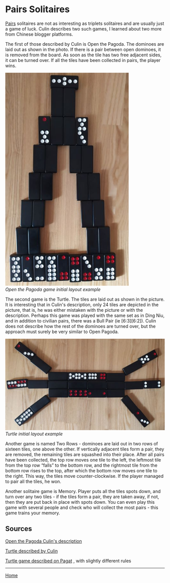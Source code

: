 # Pairs Solitaires

[Pairs](/gupai/tiles-and-pairs-hierarchy.html) solitaires are not as interesting as triplets solitaires and are usually just a game of luck. Culin describes two such games, I learned about two more from Chinese blogger platforms. 

The first of those described by Culin is Open the Pagoda. The dominoes are laid out as shown in the photo. If there is a pair between open dominoes, it is removed from the board. As soon as the tile has two free adjacent sides, it can be turned over. If all the tiles have been collected in pairs, the player wins. 

![](/docs/assets/images/gupai/open-the-pagoda.jpg)  
_Open the Pagoda game initial layout example_

The second game is the Turtle. The tiles are laid out as shown in the picture. It is interesting that in Culin's description, only 24 tiles are depicted in the picture, that is, he was either mistaken with the picture or with the description. Perhaps this game was played with the same set as in Ding Niu, and in addition to civilian pairs, there was a Bull Pair (ie [6:3][6:2]). Culin does not describe how the rest of the dominoes are turned over, but the approach must surely be very similar to Open Pagoda. 

![](/docs/assets/images/gupai/turtle.jpg)  
_Turtle initial layout example_

Another game is named Two Rows - dominoes are laid out in two rows of sixteen tiles, one above the other. If vertically adjacent tiles form a pair, they are removed, the remaining tiles are squashed into their place. After all pairs have been collected, the top row moves one tile to the left, the leftmost tile from the top row “falls” to the bottom row, and the rightmost tile from the bottom row rises to the top, after which the bottom row moves one tile to the right. This way, the tiles move counter-clockwise. If the player managed to pair all the tiles, he won. 

Another solitaire game is Memory. Player puts all the tiles spots down, and turn over any two tiles - if the tiles form a pair, they are taken away, if not, then they are put back in place with spots down. You can even play this game with several people and check who will collect the most pairs - this game trains your memory. 

## Sources 

[Open the Pagoda Culin's description](https://healthy.uwaterloo.ca/museum/Archives/Culin/Dice1893/hoitap.html) 

[Turtle described by Culin](https://healthy.uwaterloo.ca/museum/Archives/Culin/Dice1893/ryonghpai.htm) 

[Turtle game described on Pagat](https://www.pagat.com/domino/solitaire/cosmic_turtle.html) , with slightly different rules 

---  

[Home](/gupai/index.html)
